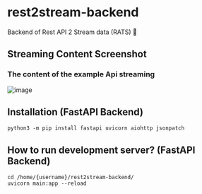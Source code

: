 # rest2stream-backend
Backend of Rest API 2 Stream data (RATS) 🐀 

## Streaming Content Screenshot
### The content of the example Api streaming
![image](https://user-images.githubusercontent.com/3206118/115251792-744a7800-a15d-11eb-823c-5dc1f738e317.png)


## Installation (FastAPI Backend)
```
python3 -m pip install fastapi uvicorn aiohttp jsonpatch
```

## How to run development server? (FastAPI Backend)
```
cd /home/{username}/rest2stream-backend/
uvicorn main:app --reload
```
